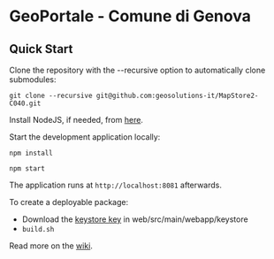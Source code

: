 GeoPortale - Comune di Genova
==========

Quick Start
------------

Clone the repository with the --recursive option to automatically clone submodules:

`git clone --recursive git@github.com:geosolutions-it/MapStore2-C040.git`

Install NodeJS, if needed, from [here](https://nodejs.org/en/download/).

Start the development application locally:

`npm install`

`npm start`

The application runs at `http://localhost:8081` afterwards.

To create a deployable package:

- Download the [keystore key](http://demo.geo-solutions.it/share/comunege/private/sirac/keystore/encryptAuthResponse_Rijndael_256_PBEWithSHAAnd128BitRC4_100.key) in web/src/main/webapp/keystore
- `build.sh`

Read more on the [wiki](git@github.com:geosolutions-it/MapStore2-C040.git/wiki).
